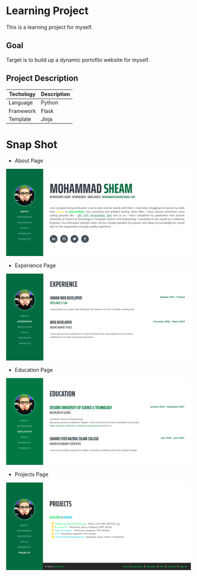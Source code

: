 # Learning Project

This is a learning project for myself.

## Goal

Target is to build up a dynamic portofilo website for myself.

## Project Description


| Techology | Description |
| ----------| ------------|
| Language  | Python      |
| Framework | Flask       |
| Template  | Jinja       |


# Snap Shot
- About Page
<img src="screenshots/about.png">

- Experience Page
<img src="screenshots/experience.png">

- Education Page
<img src="screenshots/education.png">

- Projects Page
<img src="screenshots/projects.png">
